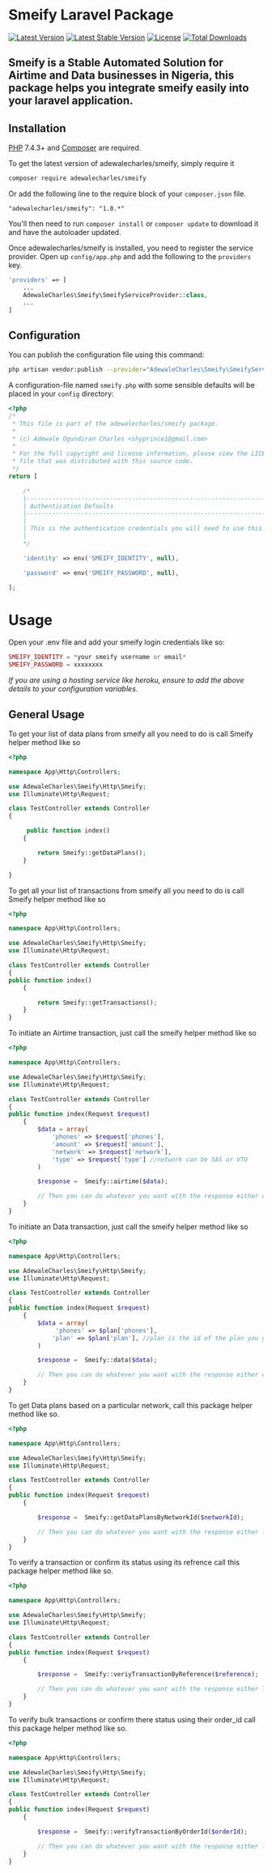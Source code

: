 # Smeify Laravel Package
[![Latest Version](https://img.shields.io/github/release/adewalecharles/smeify-package.svg?style=flat-square)](https://github.com/adewalecharles/smeify-package/releases)
[![Latest Stable Version](https://poser.pugx.org/adewalecharles/smeify/v/stable.svg)](https://packagist.org/packages/adewalecharles/smeify)
[![License](https://poser.pugx.org/adewalecharles/smeify/license.svg)](LICENSE.md)
[![Total Downloads](https://img.shields.io/packagist/dt/adewalecharles/smeify.svg?style=flat-square)](https://packagist.org/packages/adewalecharles/smeify)

## Smeify is a Stable Automated Solution for Airtime and Data businesses in Nigeria, this package helps you integrate smeify easily into your laravel application.

## Installation

[PHP](https://php.net) 7.4.3+  and [Composer](https://getcomposer.org) are required.

To get the latest version of adewalecharles/smeify, simply require it

```bash
composer require adewalecharles/smeify
```

Or add the following line to the require block of your `composer.json` file.

```
"adewalecharles/smeify": "1.0.*"
```

You'll then need to run `composer install` or `composer update` to download it and have the autoloader updated.



Once adewalecharles/smeify is installed, you need to register the service provider. Open up `config/app.php` and add the following to the `providers` key.

```php
'providers' => [
    ...
    AdewaleCharles\Smeify\SmeifyServiceProvider::class,
    ...
]

```

## Configuration

You can publish the configuration file using this command:

```bash
php artisan vendor:publish --provider="AdewaleCharles\Smeify\SmeifyServiceProvider"
```

A configuration-file named `smeify.php` with some sensible defaults will be placed in your `config` directory:

```php
<?php
/*
 * This file is part of the adewalecharles/smeify package.
 *
 * (c) Adewale Ogundiran Charles <shyprince1@gmail.com>
 *
 * For the full copyright and license information, please view the LICENSE
 * file that was distributed with this source code.
 */
return [

    /*
    |--------------------------------------------------------------------------
    | Authentication Defaults
    |--------------------------------------------------------------------------
    |
    | This is the authentication credentials you will need to use this package
    |
    */

    'identity' => env('SMEIFY_IDENTITY', null),

    'password' => env('SMEIFY_PASSWORD', null),

];

```

# Usage
Open your .env file and add your smeify login credentials like so:

```php
SMEIFY_IDENTITY = *your smeify username or email*
SMEIFY_PASSWORD = xxxxxxxx
```
*If you are using a hosting service like heroku, ensure to add the above details to your configuration variables.*

## General Usage

To get your list of data plans from smeify all you need to do is call Smeify helper method like so

```php
<?php

namespace App\Http\Controllers;

use AdewaleCharles\Smeify\Http\Smeify;
use Illuminate\Http\Request;

class TestController extends Controller
{

     public function index()
    {

        return Smeify::getDataPlans();
    }

}

```

To get all your list of transactions from smeify all you need to do is call Smeify helper method like so

```php
<?php

namespace App\Http\Controllers;

use AdewaleCharles\Smeify\Http\Smeify;
use Illuminate\Http\Request;

class TestController extends Controller
{
public function index()
    {

        return Smeify::getTransactions();
    }
}
```
To initiate an Airtime transaction, just call the smeify helper method like so

```php
<?php

namespace App\Http\Controllers;

use AdewaleCharles\Smeify\Http\Smeify;
use Illuminate\Http\Request;

class TestController extends Controller
{
public function index(Request $request)
    {
        $data = array(
            'phones' => $request['phones'],
            'amount' => $request['amount'],
            'network' => $request['network'],
            'type' => $request['type'] //network can be SAS or VTU
        )

        $response =  Smeify::airtime($data);

        // Then you can do whatever you want with the response either charge your users or log it...
    }
}
```

To initiate an Data transaction, just call the smeify helper method like so

```php
<?php

namespace App\Http\Controllers;

use AdewaleCharles\Smeify\Http\Smeify;
use Illuminate\Http\Request;

class TestController extends Controller
{
public function index(Request $request)
    {
        $data = array(
             'phones' => $plan['phones'],
            'plan' => $plan['plan'], //plan is the id of the plan you got when you called the getDataPlans() method.
        )

        $response =  Smeify::data($data);

        // Then you can do whatever you want with the response either charge your users or log it...
    }
}
```
To get Data plans based on a particular network, call this package helper method like so.

```php
<?php

namespace App\Http\Controllers;

use AdewaleCharles\Smeify\Http\Smeify;
use Illuminate\Http\Request;

class TestController extends Controller
{
public function index(Request $request)
    {

        $response =  Smeify::getDataPlansByNetworkId($networkId);

        // Then you can do whatever you want with the response either log it...
    }
}
```
To verify a transaction or confirm its status using its refrence call this package helper method like so.

```php
<?php

namespace App\Http\Controllers;

use AdewaleCharles\Smeify\Http\Smeify;
use Illuminate\Http\Request;

class TestController extends Controller
{
public function index(Request $request)
    {

        $response =  Smeify::veriyTransactionByReference($reference);

        // Then you can do whatever you want with the response either log it...
    }
}
```

To verify bulk transactions or confirm there status using their order_id call this package helper method like so.

```php
<?php

namespace App\Http\Controllers;

use AdewaleCharles\Smeify\Http\Smeify;
use Illuminate\Http\Request;

class TestController extends Controller
{
public function index(Request $request)
    {

        $response =  Smeify::verifyTransactionByOrderId($orderId);

        // Then you can do whatever you want with the response either log it...
    }
}
```
